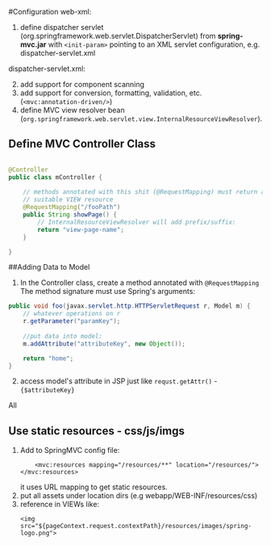 #Configuration
web-xml:
1. define dispatcher servlet (org.springframework.web.servlet.DispatcherServlet)
from **spring-mvc.jar**
    with `<init-param>` pointing to an XML servlet configuration, e.g. dispatcher-servlet.xml

dispatcher-servlet.xml:

2. add support for component scanning 
3. add support for conversion, formatting, validation, etc. (`<mvc:annotation-driven/>`)
4. define MVC view resolver bean (`org.springframework.web.servlet.view.InternalResourceViewResolver`).

## Define MVC Controller Class

```java

@Controller
public class mController {
    
    // methods annotated with this shit (@RequestMapping) must return a string that is used to pick the 
    // suitable VIEW resource
    @RequestMapping("/fooPath")
    public String showPage() {
        // InternalResourceViewResolver will add prefix/suffix:
        return "view-page-name";
    }   

}
```

##Adding Data to Model
1. In the Controller class, create a method annotated with `@RequestMapping`
The method signature must use Spring's arguments:
```java
public void foo(javax.servlet.http.HTTPServletRequest r, Model m) {
    // whatever operations on r
    r.getParameter("paramKey");
    
    //put data into model:
    m.addAttribute("attributeKey", new Object());

    return "home";
}
```
2. access model's attribute in JSP just like `requst.getAttr()` - `{$attributeKey}`

All

## Use static resources - css/js/imgs
1. Add to SpringMVC config file:
    ```
        <mvc:resources mapping="/resources/**" location="/resources/"></mvc:resources>
    ```
    it uses URL mapping to get static resources.
2. put all assets under location dirs (e.g webapp/WEB-INF/resources/css)
3. reference in VIEWs like:
    ```
    <img src="${pageContext.request.contextPath}/resources/images/spring-logo.png"> 
    ```
